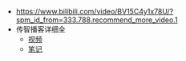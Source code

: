 * https://www.bilibili.com/video/BV15C4y1x78U/?spm_id_from=333.788.recommend_more_video.1
* 传智播客详细全
  * [视频](https://www.bilibili.com/video/BV13s411h7QM?p=3)
  * [笔记](https://blog.csdn.net/u010784267/article/details/105713734)

